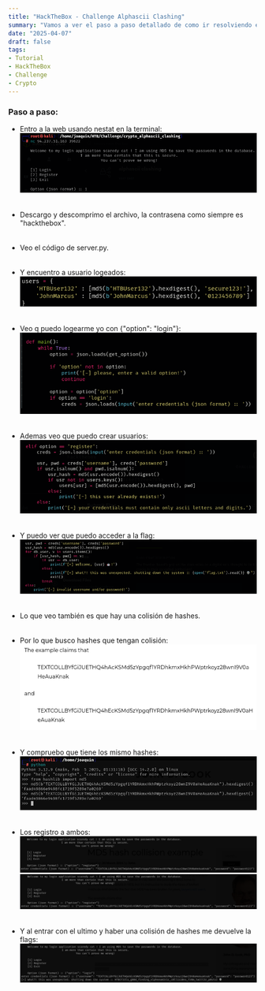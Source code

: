 ```yaml
---
title: "HackTheBox - Challenge Alphascii Clashing"
summary: "Vamos a ver el paso a paso detallado de como ir resolviendo el challenge:"
date: "2025-04-07"
draft: false
tags:
- Tutorial
- HackTheBox
- Challenge
- Crypto
---
```


### Paso a paso:


- Entro a la web usando nestat en la terminal:
    ![Test Relative Image](./imagen.png)

<div style="height: 5px;"></div>

- Descargo y descomprimo el archivo, la contrasena como siempre es "hackthebox".

<div style="height: 5px;"></div>

- Veo el código de server.py.

<div style="height: 5px;"></div>

- Y encuentro a usuario logeados:
    ![Test Relative Image](./imagen2.png)
    
<div style="height: 5px;"></div>

- Veo q puedo logearme yo con {"option": "login"}:
    ![Test Relative Image](./imagen3.png)

<div style="height: 5px;"></div>

- Ademas veo que puedo crear usuarios:
    ![Test Relative Image](./imagen4.png)

<div style="height: 5px;"></div>

- Y puedo ver que puedo acceder a la flag:
    ![Test Relative Image](./imagen5.png)

<div style="height: 5px;"></div>

- Lo que veo también es que hay una colisión de hashes.

<div style="height: 5px;"></div>

- Por lo que busco hashes que tengan colisión:
    ![Test Relative Image](./imagen6.png)

<div style="height: 5px;"></div>

- Y compruebo que tiene los mismo hashes:
    ![Test Relative Image](./imagen7.png)

<div style="height: 5px;"></div>

- Los registro a ambos:
    ![Test Relative Image](./imagen8.png)
    ![Test Relative Image](./imagen9.png)

<div style="height: 5px;"></div>

- Y al entrar con el ultimo y haber una colisión de hashes me devuelve la flags:
    ![Test Relative Image](./imagen10.png)